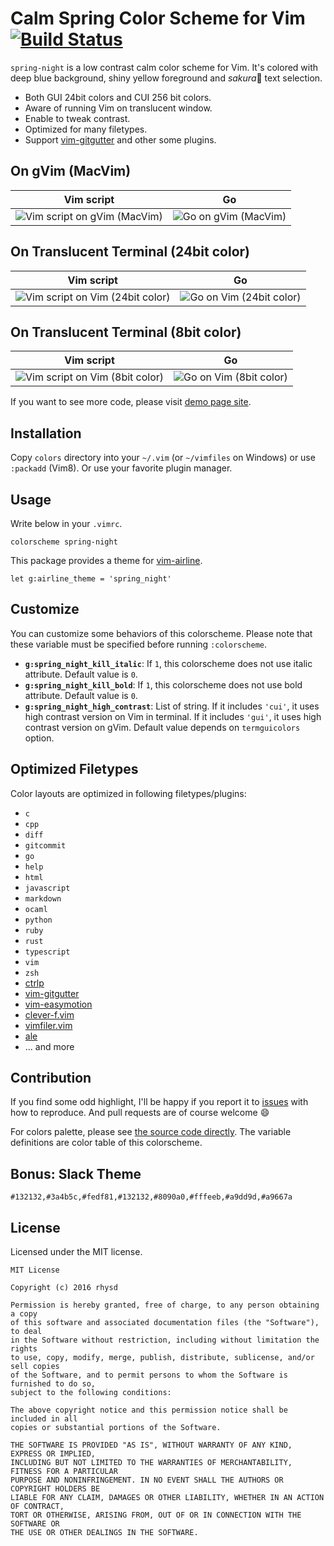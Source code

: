 Calm Spring Color Scheme for Vim [![Build Status][]][Travis CI]
================================

`spring-night` is a low contrast calm color scheme for Vim. It's colored with deep blue background,
shiny yellow foreground and *sakura*:cherry_blossom: text selection.

- Both GUI 24bit colors and CUI 256 bit colors.
- Aware of running Vim on translucent window.
- Enable to tweak contrast.
- Optimized for many filetypes.
- Support [vim-gitgutter][] and other some plugins.


## On gVim (MacVim)

| Vim script                       | Go                       |
|----------------------------------|--------------------------|
| ![Vim script on gVim (MacVim)][] | ![Go on gVim (MacVim)][] |


## On Translucent Terminal (24bit color)

| Vim script                           | Go                           |
|--------------------------------------|------------------------------|
| ![Vim script on Vim (24bit color)][] | ![Go on Vim (24bit color)][] |


## On Translucent Terminal (8bit color)

| Vim script                          | Go                          |
|-------------------------------------|-----------------------------|
| ![Vim script on Vim (8bit color)][] | ![Go on Vim (8bit color)][] |

If you want to see more code, please visit [demo page site][].


## Installation

Copy `colors` directory into your `~/.vim` (or `~/vimfiles` on Windows) or use `:packadd` (Vim8).
Or use your favorite plugin manager.


## Usage

Write below in your `.vimrc`.

```vim
colorscheme spring-night
```

This package provides a theme for [vim-airline][].

```vim
let g:airline_theme = 'spring_night'
```


## Customize

You can customize some behaviors of this colorscheme. Please note that these variable must be
specified before running `:colorscheme`.

- **`g:spring_night_kill_italic`**: If `1`, this colorscheme does not use italic attribute. Default value is `0`.
- **`g:spring_night_kill_bold`**: If `1`, this colorscheme does not use bold attribute. Default value is `0`.
- **`g:spring_night_high_contrast`**: List of string. If it includes `'cui'`, it uses high contrast
  version on Vim in terminal. If it includes `'gui'`, it uses high contrast version on gVim. Default
  value depends on `termguicolors` option.


## Optimized Filetypes

Color layouts are optimized in following filetypes/plugins:

- `c`
- `cpp`
- `diff`
- `gitcommit`
- `go`
- `help`
- `html`
- `javascript`
- `markdown`
- `ocaml`
- `python`
- `ruby`
- `rust`
- `typescript`
- `vim`
- `zsh`
- [ctrlp][]
- [vim-gitgutter][]
- [vim-easymotion][]
- [clever-f.vim][]
- [vimfiler.vim][]
- [ale][]
- ... and more

## Contribution

If you find some odd highlight, I'll be happy if you report it to [issues](https://github.com/rhysd/vim-color-spring-night/issues/new) with how to reproduce.
And pull requests are of course welcome :smile:

For colors palette, please see [the source code directly](https://github.com/rhysd/vim-color-spring-night/blob/master/colors/spring-night.vim).
The variable definitions are color table of this colorscheme.

## Bonus: Slack Theme

```
#132132,#3a4b5c,#fedf81,#132132,#8090a0,#fffeeb,#a9dd9d,#a9667a
```

## License

Licensed under the MIT license.

```
MIT License

Copyright (c) 2016 rhysd

Permission is hereby granted, free of charge, to any person obtaining a copy
of this software and associated documentation files (the "Software"), to deal
in the Software without restriction, including without limitation the rights
to use, copy, modify, merge, publish, distribute, sublicense, and/or sell copies
of the Software, and to permit persons to whom the Software is furnished to do so,
subject to the following conditions:

The above copyright notice and this permission notice shall be included in all
copies or substantial portions of the Software.

THE SOFTWARE IS PROVIDED "AS IS", WITHOUT WARRANTY OF ANY KIND, EXPRESS OR IMPLIED,
INCLUDING BUT NOT LIMITED TO THE WARRANTIES OF MERCHANTABILITY, FITNESS FOR A PARTICULAR
PURPOSE AND NONINFRINGEMENT. IN NO EVENT SHALL THE AUTHORS OR COPYRIGHT HOLDERS BE
LIABLE FOR ANY CLAIM, DAMAGES OR OTHER LIABILITY, WHETHER IN AN ACTION OF CONTRACT,
TORT OR OTHERWISE, ARISING FROM, OUT OF OR IN CONNECTION WITH THE SOFTWARE OR
THE USE OR OTHER DEALINGS IN THE SOFTWARE.
```

[demo page site]: https://rhysd.github.io/vim-color-spring-night
[vim-airline]: https://github.com/vim-airline/vim-airline
[vim-gitgutter]: https://github.com/airblade/vim-gitgutter
[ctrlp]: https://github.com/ctrlpvim/ctrlp.vim
[vim-easymotion]: https://github.com/easymotion/vim-easymotion
[Vim script on gVim (MacVim)]: https://github.com/rhysd/ss/blob/master/vim-color-spring-night/gui-vim.jpg?raw=true
[Go on gVim (MacVim)]: https://github.com/rhysd/ss/blob/master/vim-color-spring-night/gui-go.jpg?raw=true
[Vim script on Vim (24bit color)]: https://github.com/rhysd/ss/blob/master/vim-color-spring-night/terminal-64bit-vim.jpg?raw=true
[Go on Vim (24bit color)]: https://github.com/rhysd/ss/blob/master/vim-color-spring-night/terminal-64bit-go.jpg?raw=true
[Vim script on Vim (8bit color)]: https://github.com/rhysd/ss/blob/master/vim-color-spring-night/terminal-8bit-vim.jpg?raw=true
[Go on Vim (8bit color)]: https://github.com/rhysd/ss/blob/master/vim-color-spring-night/terminal-8bit-go.jpg?raw=true
[Build Status]: https://travis-ci.org/rhysd/vim-color-spring-night.svg?branch=travis
[Travis CI]: https://travis-ci.org/rhysd/vim-color-spring-night
[clever-f.vim]: https://github.com/rhysd/clever-f.vim
[vimfiler.vim]: https://github.com/Shougo/vimfiler.vim
[ale]: https://github.com/w0rp/ale
